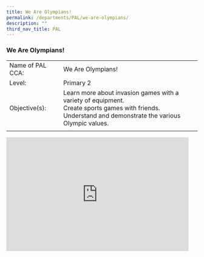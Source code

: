```yaml
---
title: We Are Olympians!
permalink: /departments/PAL/we-are-olympians/
description: ""
third_nav_title: PAL
---
```

### We Are Olympians!
 
|  |  |
|---|---|
| Name of PAL CCA: | We Are Olympians! |
| Level: | Primary 2 |
| Objective(s): | Learn more about invasion games with a variety of equipment.<br>Create sports games with friends. <br>Understand and demonstrate the various Olympic values.  |
|  |  |

<iframe allowfullscreen="true" height="299" width="480" frameborder="0" src="https://docs.google.com/presentation/d/e/2PACX-1vSXJhKOJI3EJbQ6C7qjMmHRr1qEqSq9wTGjI3794IgypKYFZU5se6WmiK1_Z7f_upho4B-wEZQbi3-z/embed?start=false&amp;loop=false&amp;delayms=3000"></iframe>